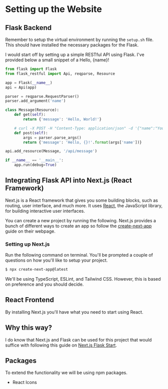 # Setting up the Website

## Flask Backend

Remember to setup the virtual environment by running the `setup.sh` file. This should have installed the necessary packages for the Flask.

I would start off by setting up a simple RESTful API using Flask. I've provided below a small snippet of a Hello, {name}!

```py
from flask import Flask
from flask_restful import Api, reqparse, Resource

app = Flask(__name__)
api = Api(app)

parser = reqparse.RequestParser()
parser.add_argument('name')

class Message(Resource):
    def get(self):
        return {'message': 'Hello, World!'}

    # curl -X POST -H "Content-Type: application/json" -d '{"name":"YourName"}' http://localhost:5000/api/message
    def post(self):
        args = parser.parse_args()
        return {'message': 'Hello, {}!'.format(args['name'])}

api.add_resource(Message, '/api/message')

if __name__ == '__main__':
    app.run(debug=True)
```

## Integrating Flask API into Next.js (React Framework)

Next.js is a React framework that gives you some building blocks, such as routing, user interface, and much more. It uses [React](https://react.dev/), the JavaScript library, for building interactive user interfaces.

You can create a new project by running the following. Next.js provides a bunch of different ways to create an app so follow the [create-next-app](https://nextjs.org/docs/pages/api-reference/create-next-app) guide on their webpage.

### Setting up Next.js

Run the following command on terminal. You'll be prompted a couple of questions on how you'll like to setup your project.

```sh
$ npx create-next-app@latest
```

We'll be using TypeScript, ESLint, and Tailwind CSS. However, this is based on preference and you should decide.

## React Frontend

By installing Next.js you'll have what you need to start using React.

## Why this way?

I do know that Next.js and Flask can be used for this project that would suffice with following this guide on [Next.js Flask Start](https://vercel.com/templates/next.js/nextjs-flask-starter).

## Packages

To extend the functionality we will be using npm packages.

- React Icons
